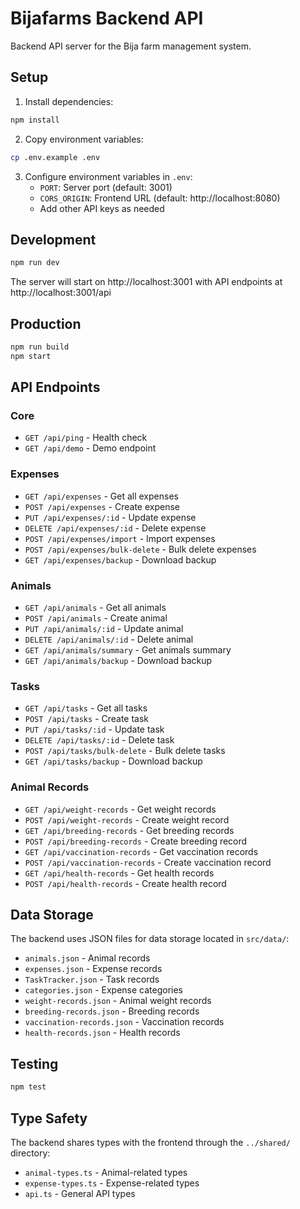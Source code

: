 # Bijafarms Backend API

Backend API server for the Bija farm management system.

## Setup

1. Install dependencies:

```bash
npm install
```

2. Copy environment variables:

```bash
cp .env.example .env
```

3. Configure environment variables in `.env`:
   - `PORT`: Server port (default: 3001)
   - `CORS_ORIGIN`: Frontend URL (default: http://localhost:8080)
   - Add other API keys as needed

## Development

```bash
npm run dev
```

The server will start on http://localhost:3001 with API endpoints at http://localhost:3001/api

## Production

```bash
npm run build
npm start
```

## API Endpoints

### Core

- `GET /api/ping` - Health check
- `GET /api/demo` - Demo endpoint

### Expenses

- `GET /api/expenses` - Get all expenses
- `POST /api/expenses` - Create expense
- `PUT /api/expenses/:id` - Update expense
- `DELETE /api/expenses/:id` - Delete expense
- `POST /api/expenses/import` - Import expenses
- `POST /api/expenses/bulk-delete` - Bulk delete expenses
- `GET /api/expenses/backup` - Download backup

### Animals

- `GET /api/animals` - Get all animals
- `POST /api/animals` - Create animal
- `PUT /api/animals/:id` - Update animal
- `DELETE /api/animals/:id` - Delete animal
- `GET /api/animals/summary` - Get animals summary
- `GET /api/animals/backup` - Download backup

### Tasks

- `GET /api/tasks` - Get all tasks
- `POST /api/tasks` - Create task
- `PUT /api/tasks/:id` - Update task
- `DELETE /api/tasks/:id` - Delete task
- `POST /api/tasks/bulk-delete` - Bulk delete tasks
- `GET /api/tasks/backup` - Download backup

### Animal Records

- `GET /api/weight-records` - Get weight records
- `POST /api/weight-records` - Create weight record
- `GET /api/breeding-records` - Get breeding records
- `POST /api/breeding-records` - Create breeding record
- `GET /api/vaccination-records` - Get vaccination records
- `POST /api/vaccination-records` - Create vaccination record
- `GET /api/health-records` - Get health records
- `POST /api/health-records` - Create health record

## Data Storage

The backend uses JSON files for data storage located in `src/data/`:

- `animals.json` - Animal records
- `expenses.json` - Expense records
- `TaskTracker.json` - Task records
- `categories.json` - Expense categories
- `weight-records.json` - Animal weight records
- `breeding-records.json` - Breeding records
- `vaccination-records.json` - Vaccination records
- `health-records.json` - Health records

## Testing

```bash
npm test
```

## Type Safety

The backend shares types with the frontend through the `../shared/` directory:

- `animal-types.ts` - Animal-related types
- `expense-types.ts` - Expense-related types
- `api.ts` - General API types
